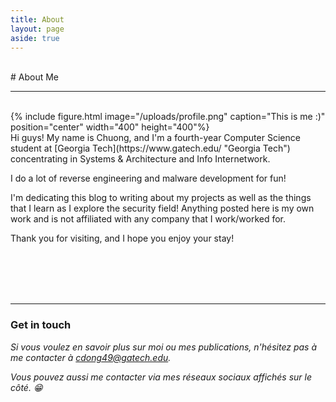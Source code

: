 ```yaml
---
title: About
layout: page
aside: true
---
```


<br/>
# About Me
<hr>
<br/>
{% include figure.html image="/uploads/profile.png" caption="This is me :)" position="center" width="400" height="400"%}
<br/>
Hi guys! My name is Chuong, and I'm a fourth-year Computer Science student at [Georgia Tech](https://www.gatech.edu/ "Georgia Tech") concentrating in Systems & Architecture and Info Internetwork.

I do a lot of reverse engineering and malware development for fun!

I'm dedicating this blog to writing about my projects as well as the things that I learn as I explore the security field! Anything posted here is my own work and is not affiliated with any company that I work/worked for.

Thank you for visiting, and I hope you enjoy your stay!

<br/><br/><br/><br/>

<hr>

### Get in touch

*Si vous voulez en savoir plus sur moi ou mes publications, n'hésitez pas à me contacter à [cdong49@gatech.edu](mailto:cdong49@gatech.edu "cdong49@gatech.edu").*

*Vous pouvez aussi me contacter via mes réseaux sociaux affichés sur le côté. :grin:*
